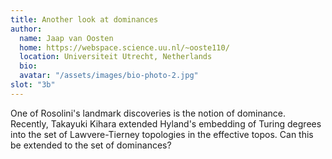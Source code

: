 ```yaml
---
title: Another look at dominances 
author: 
  name: Jaap van Oosten
  home: https://webspace.science.uu.nl/~ooste110/
  location: Universiteit Utrecht, Netherlands
  bio: 
  avatar: "/assets/images/bio-photo-2.jpg"
slot: "3b" 
---
```


One of Rosolini's landmark discoveries is the notion of dominance.
Recently, Takayuki Kihara extended Hyland's embedding of Turing degrees into the set of Lawvere-Tierney topologies in the effective topos. Can this be extended to the set of dominances?

